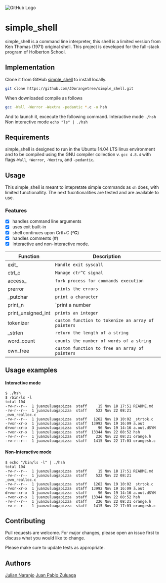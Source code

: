 ![GitHub Logo](https://www.holbertonschool.com/holberton-logo.png)


# simple_shell

simple_shell is a command line interpreter, this shell is a limited version from Ken Thomas (1971) original shell. This project is developed for the full-stack program of Holberton School.

## Implementation

Clone it from GitHub [simple_shell](https://github.com/JDorangetree/simple_shell.git) to install locally.

```bash
git clone https://github.com/JDorangetree/simple_shell.git
```

When downloaded compile as follows
```bash
gcc -Wall -Werror -Wextra -pedantic *.c -o hsh
```
And to launch it, excecute the following command.
Interactive mode
```./hsh```
Non interactive mode
```echo "ls" | ./hsh```
## Requirements
simple_shell is designed to run in the Ubuntu 14.04 LTS linux environment and to be compiled using the GNU compiler collection v. ```gcc 4.8.4``` with flags```-Wall```, -```Werror```, ```-Wextra```, and ```-pedantic```.

## Usage
This simple_shell is meant to intepretate simple commands as ```sh``` does, with limited functionallity. The next fucntionalities are tested and are available to use.
### Features


- [x] handles command line arguments
- [x] uses exit built-in
- [x] shell continues upon Crtl+C (**^C**)
- [x] handles comments (#)
- [x] Interactive and non-interactive mode.

| Function | Description |
| ------ | ------ |
| exit_ | `Handle exit syscall` |
| ctrl_c | `Manage ctr^C signal` |
| access_ | `fork process for commands execution` |
| prerror | `prints the errors` |
| _putchar | `print a character` |
| print_n | `print a number |
| print_unsigned_int | `prints an integer` |
| tokenizer | `custom function to tokenize an array of pointers` |
| _strlen | `return the length of a string` |
| word_count | `counts the number of words of a string` |
| own_free | `custom function to free an array of pointers` |

## Usage examples
#### Interactive mode
```
$ ./hsh
$ /bin/ls -l
total 104
-rw-r--r--  1 juanzuluagapizza  staff     15 Nov 18 17:51 README.md
-rw-r--r--  1 juanzuluagapizza  staff    522 Nov 22 08:21 _own_realloc.c
-rw-r--r--  1 juanzuluagapizza  staff   1262 Nov 19 10:02 _strtok.c
-rwxr-xr-x  1 juanzuluagapizza  staff  13992 Nov 19 16:09 a.out
drwxr-xr-x  3 juanzuluagapizza  staff     96 Nov 19 14:16 a.out.dSYM
-rwxr-xr-x  1 juanzuluagapizza  staff  13344 Nov 22 08:52 hsh
-rw-r--r--  1 juanzuluagapizza  staff    226 Nov 22 08:21 orange.h
-rw-r--r--  1 juanzuluagapizza  staff   1415 Nov 22 17:03 orangesh.c
```
#### Non-Interactive mode

```
$ echo "/bin/ls -l" | ./hsh
total 104
-rw-r--r--  1 juanzuluagapizza  staff     15 Nov 18 17:51 README.md
-rw-r--r--  1 juanzuluagapizza  staff    522 Nov 22 08:21 _own_realloc.c
-rw-r--r--  1 juanzuluagapizza  staff   1262 Nov 19 10:02 _strtok.c
-rwxr-xr-x  1 juanzuluagapizza  staff  13992 Nov 19 16:09 a.out
drwxr-xr-x  3 juanzuluagapizza  staff     96 Nov 19 14:16 a.out.dSYM
-rwxr-xr-x  1 juanzuluagapizza  staff  13344 Nov 22 08:52 hsh
-rw-r--r--  1 juanzuluagapizza  staff    226 Nov 22 08:21 orange.h
-rw-r--r--  1 juanzuluagapizza  staff   1415 Nov 22 17:03 orangesh.c
```
## Contributing
Pull requests are welcome. For major changes, please open an issue first to discuss what you would like to change.

Please make sure to update tests as appropriate.

## Authors
[Julian Naranjo](https://github.com/JDorangetree) 
[Juan Pablo Zuluaga](https://github.com/juanzuluaga91/)